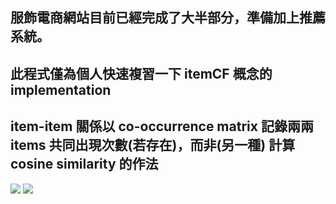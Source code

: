 服飾電商網站目前已經完成了大半部分，準備加上推薦系統。
---

此程式僅為個人快速複習一下 itemCF 概念的 implementation
---

item-item 關係以 co-occurrence matrix 記錄兩兩 items 共同出現次數(若存在)，而非(另一種) 計算 cosine similarity 的作法
---

<img src="https://i.imgur.com/z4zIV8H.png" />

<img src="https://i.imgur.com/1mWyjT3.png" />
